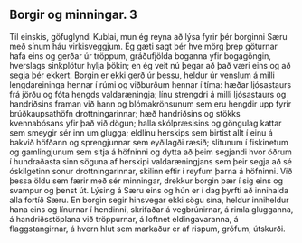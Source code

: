 ## Borgir og minningar. 3

Til einskis, göfuglyndi Kublai, mun ég reyna að lýsa fyrir þér borginni Særu með sínum háu virkisveggjum. Ég gæti sagt þér hve mörg þrep göturnar hafa eins og gerðar úr tröppum, gráðufjölda boganna yfir bogagöngin, hverslags sinkplötur hylja þökin; en ég veit nú þegar að það væri eins og að segja þér ekkert. Borgin er ekki gerð úr þessu, heldur úr venslum á milli lengdareininga hennar í rúmi og viðburðum hennar í tíma: hæðar ljósastaurs frá jörðu og fóta hengds valdaræningja;  línu strengdri á milli ljósastaurs og handriðsins framan við hann og blómakrönsunum sem eru hengdir upp fyrir brúðkaupsathöfn drottningarinnar; hæð handriðsins og stökks kvennabósans yfir það við dögun; halla skólpræsisins og göngulag kattar sem smeygir sér inn um glugga; eldlínu herskips sem birtist allt í einu á bakvið höfðann og sprengjunnar sem eyðilagði ræsið; slitunum í fiskinetum og gamlingjunum sem sitja á höfninni og dytta að þeim segjandi hvor öðrum í hundraðasta sinn söguna af herskipi valdaræningjans sem þeir segja að sé óskilgetinn sonur drottningarinnar, skilinn eftir í reyfum þarna á höfninni.
Við þessa öldu sem færir með sér minningar, drekkur borgin þær í sig eins og svampur og þenst út. Lýsing á Særu eins og hún er í dag þyrfti að innihalda alla fortíð Særu. En borgin segir hinsvegar ekki sögu sína, heldur inniheldur hana eins og línurnar í hendinni, skrifaðar á vegbrúnirnar, á rimla glugganna, á handriðsstöplana við tröppurnar, á loftnet eldingavaranna, á flaggstangirnar, á hvern hlut sem markaður er af rispum, grófum, útskurði.
